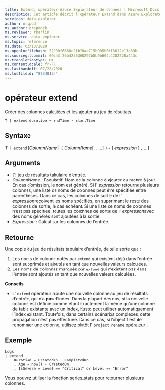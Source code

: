 ```yaml
---
title: Extend, opérateur-Azure Explorateur de données | Microsoft Docs
description: Cet article décrit l’opérateur Extend dans Azure Explorateur de données.
services: data-explorer
author: orspod
ms.author: orspodek
ms.reviewer: rkarlin
ms.service: data-explorer
ms.topic: reference
ms.date: 02/13/2020
ms.openlocfilehash: 32100f6668c2fb20ae715b985b0bf3612e13e69b
ms.sourcegitcommit: 09da3f26b4235368297b8b9b604d4282228a443c
ms.translationtype: MT
ms.contentlocale: fr-FR
ms.lasthandoff: 07/28/2020
ms.locfileid: "87348154"
---
```

# <a name="extend-operator"></a>opérateur extend

Créer des colonnes calculées et les ajouter au jeu de résultats.

```kusto
T | extend duration = endTime - startTime
```

## <a name="syntax"></a>Syntaxe

*T* `| extend` [*ColumnName*  |  `(` *ColumnName*[ `,` ...] `)` `=` ] *expression* [ `,` ...]

## <a name="arguments"></a>Arguments

* *T*: jeu de résultats tabulaire d’entrée.
* *ColumnName :* Facultatif. Nom de la colonne à ajouter ou mettre à jour. En cas d’omission, le nom est généré. Si l' *expression* retourne plusieurs colonnes, une liste de noms de colonnes peut être spécifiée entre parenthèses. Dans ce cas, les colonnes de sortie de l' *expression*reçoivent les noms spécifiés, en supprimant le reste des colonnes de sortie, le cas échéant. Si une liste de noms de colonnes n’est pas spécifiée, toutes les colonnes de sortie de l' *expression*avec des noms générés sont ajoutées à la sortie.
* *Expression :* Calcul sur les colonnes de l’entrée.

## <a name="returns"></a>Retourne

Une copie du jeu de résultats tabulaire d’entrée, de telle sorte que :
1. Les noms de colonne notés par `extend` qui existent déjà dans l’entrée sont supprimés et ajoutés en tant que nouvelles valeurs calculées.
2. Les noms de colonnes marqués par `extend` qui n’existent pas dans l’entrée sont ajoutés en tant que nouvelles valeurs calculées.

**Conseils**

* L' `extend` opérateur ajoute une nouvelle colonne au jeu de résultats d’entrée, qui n’a **pas** d’index. Dans la plupart des cas, si la nouvelle colonne est définie comme étant exactement la même qu’une colonne de table existante avec un index, Kusto peut utiliser automatiquement l’index existant. Toutefois, dans certains scénarios complexes, cette propagation n’est pas effectuée. Dans ce cas, si l’objectif est de renommer une colonne, utilisez plutôt l' [ `project-rename` opérateur](projectrenameoperator.md) .

## <a name="example"></a>Exemple

```kusto
Logs
| extend
    Duration = CreatedOn - CompletedOn
    , Age = now() - CreatedOn
    , IsSevere = Level == "Critical" or Level == "Error"
```

Vous pouvez utiliser la fonction [series_stats](series-statsfunction.md) pour retourner plusieurs colonnes.